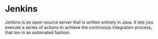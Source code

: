 # Jenkins

Jenkins is an open-source server that is written entirely in Java. It lets you execute a series of actions to achieve the continuous integration process, that too in an automated fashion.